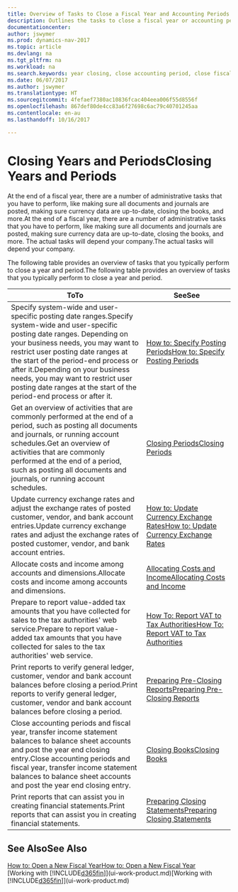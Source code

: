 ```yaml
---
title: Overview of Tasks to Close a Fiscal Year and Accounting Periods
description: Outlines the tasks to close a fiscal year or accounting period, for example, making sure documents and journals are posted and verifying bank balances.
documentationcenter: 
author: jswymer
ms.prod: dynamics-nav-2017
ms.topic: article
ms.devlang: na
ms.tgt_pltfrm: na
ms.workload: na
ms.search.keywords: year closing, close accounting period, close fiscal year, bank account detailed trial balance
ms.date: 06/07/2017
ms.author: jswymer
ms.translationtype: HT
ms.sourcegitcommit: 4fefaef7380ac10836fcac404eea006f55d8556f
ms.openlocfilehash: 867def80de4cc83a6f27698c6ac79c40701245aa
ms.contentlocale: en-au
ms.lasthandoff: 10/16/2017

---
```

# <a name="closing-years-and-periods"></a><span data-ttu-id="5a34f-103">Closing Years and Periods</span><span class="sxs-lookup"><span data-stu-id="5a34f-103">Closing Years and Periods</span></span>
<span data-ttu-id="5a34f-104">At the end of a fiscal year, there are a number of administrative tasks that you have to perform, like making sure all documents and journals are posted, making sure currency data are up-to-date, closing the books, and more.</span><span class="sxs-lookup"><span data-stu-id="5a34f-104">At the end of a fiscal year, there are a number of administrative tasks that you have to perform, like making sure all documents and journals are posted, making sure currency data are up-to-date, closing the books, and more.</span></span> <span data-ttu-id="5a34f-105">The actual tasks will depend your company.</span><span class="sxs-lookup"><span data-stu-id="5a34f-105">The actual tasks will depend your company.</span></span>

<span data-ttu-id="5a34f-106">The following table provides an overview of tasks that you typically perform to close a year and period.</span><span class="sxs-lookup"><span data-stu-id="5a34f-106">The following table provides an overview of tasks that you typically perform to close a year and period.</span></span> 

| <span data-ttu-id="5a34f-107">To</span><span class="sxs-lookup"><span data-stu-id="5a34f-107">To</span></span> | <span data-ttu-id="5a34f-108">See</span><span class="sxs-lookup"><span data-stu-id="5a34f-108">See</span></span> |
| --- | --- |
| <span data-ttu-id="5a34f-109">Specify system-wide and user-specific posting date ranges.</span><span class="sxs-lookup"><span data-stu-id="5a34f-109">Specify system-wide and user-specific posting date ranges.</span></span> <span data-ttu-id="5a34f-110">Depending on your business needs, you may want to restrict user posting date ranges at the start of the period-end process or after it.</span><span class="sxs-lookup"><span data-stu-id="5a34f-110">Depending on your business needs, you may want to restrict user posting date ranges at the start of the period-end process or after it.</span></span> |[<span data-ttu-id="5a34f-111">How to: Specify Posting Periods</span><span class="sxs-lookup"><span data-stu-id="5a34f-111">How to: Specify Posting Periods</span></span>](finance-how-specify-posting-periods.md) |
| <span data-ttu-id="5a34f-112">Get an overview of activities that are commonly performed at the end of a period, such as posting all documents and journals, or running account schedules.</span><span class="sxs-lookup"><span data-stu-id="5a34f-112">Get an overview of activities that are commonly performed at the end of a period, such as posting all documents and journals, or running account schedules.</span></span> |[<span data-ttu-id="5a34f-113">Closing Periods</span><span class="sxs-lookup"><span data-stu-id="5a34f-113">Closing Periods</span></span>](year-how-complete-period-end-processes.md) |
| <span data-ttu-id="5a34f-114">Update currency exchange rates and adjust the exchange rates of posted customer, vendor, and bank account entries.</span><span class="sxs-lookup"><span data-stu-id="5a34f-114">Update currency exchange rates and adjust the exchange rates of posted customer, vendor, and bank account entries.</span></span> |[<span data-ttu-id="5a34f-115">How to: Update Currency Exchange Rates</span><span class="sxs-lookup"><span data-stu-id="5a34f-115">How to: Update Currency Exchange Rates</span></span>](finance-how-update-currencies.md) |
| <span data-ttu-id="5a34f-116">Allocate costs and income among accounts and dimensions.</span><span class="sxs-lookup"><span data-stu-id="5a34f-116">Allocate costs and income among accounts and dimensions.</span></span> |[<span data-ttu-id="5a34f-117">Allocating Costs and Income</span><span class="sxs-lookup"><span data-stu-id="5a34f-117">Allocating Costs and Income</span></span>](year-allocate-costs-income.md) |
| <span data-ttu-id="5a34f-118">Prepare to report value-added tax amounts that you have collected for sales to the tax authorities' web service.</span><span class="sxs-lookup"><span data-stu-id="5a34f-118">Prepare to report value-added tax amounts that you have collected for sales to the tax authorities' web service.</span></span> |[<span data-ttu-id="5a34f-119">How To: Report VAT to Tax Authorities</span><span class="sxs-lookup"><span data-stu-id="5a34f-119">How To: Report VAT to Tax Authorities</span></span>](finance-how-report-vat.md)|
| <span data-ttu-id="5a34f-120">Print reports to verify general ledger, customer, vendor and bank account balances before closing a period.</span><span class="sxs-lookup"><span data-stu-id="5a34f-120">Print reports to verify general ledger, customer, vendor and bank account balances before closing a period.</span></span> |[<span data-ttu-id="5a34f-121">Preparing Pre-Closing Reports</span><span class="sxs-lookup"><span data-stu-id="5a34f-121">Preparing Pre-Closing Reports</span></span>](year-prepare-preclose-reports.md) |
| <span data-ttu-id="5a34f-122">Close accounting periods and fiscal year, transfer income statement balances to balance sheet accounts and post the year end closing entry.</span><span class="sxs-lookup"><span data-stu-id="5a34f-122">Close accounting periods and fiscal year, transfer income statement balances to balance sheet accounts and post the year end closing entry.</span></span> |[<span data-ttu-id="5a34f-123">Closing Books</span><span class="sxs-lookup"><span data-stu-id="5a34f-123">Closing Books</span></span>](year-close-books.md) |
| <span data-ttu-id="5a34f-124">Print reports that can assist you in creating financial statements.</span><span class="sxs-lookup"><span data-stu-id="5a34f-124">Print reports that can assist you in creating financial statements.</span></span> |[<span data-ttu-id="5a34f-125">Preparing Closing Statements</span><span class="sxs-lookup"><span data-stu-id="5a34f-125">Preparing Closing Statements</span></span>](year-prepare-close-statement.md) |

## <a name="see-also"></a><span data-ttu-id="5a34f-126">See Also</span><span class="sxs-lookup"><span data-stu-id="5a34f-126">See Also</span></span>
[<span data-ttu-id="5a34f-127">How to: Open a New Fiscal Year</span><span class="sxs-lookup"><span data-stu-id="5a34f-127">How to: Open a New Fiscal Year</span></span>](finance-how-open-new-fiscal-year.md)  
<span data-ttu-id="5a34f-128">[Working with [!INCLUDE[d365fin](includes/d365fin_md.md)]](ui-work-product.md)</span><span class="sxs-lookup"><span data-stu-id="5a34f-128">[Working with [!INCLUDE[d365fin](includes/d365fin_md.md)]](ui-work-product.md)</span></span>

